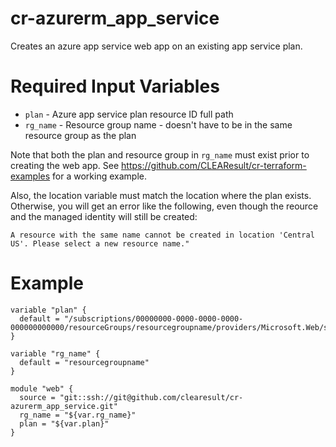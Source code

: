 # cr-azurerm_app_service

Creates an azure app service web app on an existing app service plan.

# Required Input Variables

* `plan` - Azure app service plan resource ID full path
* `rg_name` - Resource group name - doesn't have to be in the same resource group as the plan

Note that both the plan and resource group in `rg_name` must exist prior to creating the web app.  See https://github.com/CLEAResult/cr-terraform-examples for a working example.

Also, the location variable must match the location where the plan exists. Otherwise, you will get an error like the following, even though the reource and the managed identity will still be created: 

`A resource with the same name cannot be created in location 'Central US'. Please select a new resource name."`

# Example

```
variable "plan" {
  default = "/subscriptions/00000000-0000-0000-0000-000000000000/resourceGroups/resourcegroupname/providers/Microsoft.Web/serverfarms/planname"
}

variable "rg_name" {
  default = "resourcegroupname"
}

module "web" {
  source = "git::ssh://git@github.com/clearesult/cr-azurerm_app_service.git"
  rg_name = "${var.rg_name}"
  plan = "${var.plan}"
}
```
